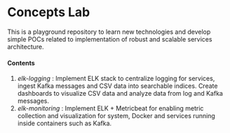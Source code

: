 # Concepts Lab
This is a playground repository to learn new technologies and develop simple POCs related to implementation of robust and scalable services architecture.

#### Contents
1. *elk-logging* : Implement ELK stack to centralize logging for services, ingest Kafka messages and CSV data into searchable indices. Create dashboards to visualize CSV data and analyze data from log and Kafka messages.
2. *elk-monitoring* : Implement ELK + Metricbeat for enabling metric collection and visualization for system, Docker and services running inside containers such as Kafka.